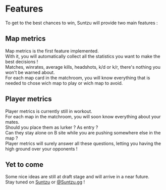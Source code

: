 # Features

To get to the best chances to win, Suntzu will provide two main features :

## Map metrics

Map metrics is the first feature implemented.  
With it, you will automatically collect all the statistics you want to make the best decisions !  
Matches, winrates, average kills, headshots, k/d or k/r, there's nothing you won't be warned about.  
For each map card in the matchroom, you will know everything that is needed to chose wich map to play or wich map to avoid.

## Player metrics

Player metrics is currently still in workout.  
For each map in the matchroom, you will soon know everything about your mates.  
Should you place them as lurker ? As entry ?  
Can they stay alone on B site while you are pushing somewhere else in the map ?  
Player metrics will surely answer all these questions, letting you having the high ground over your opponents !

## Yet to come

Some nice ideas are still at draft stage and will arrive in a near future.  
Stay tuned on [Suntzu](https://suntzu.gg) or [@Suntzu.gg](https://twitter.com/suntzugg) !
